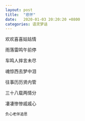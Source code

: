 ```yaml
---
layout: post
title:  "悲怀"
date:   2020-01-03 20:20:20 +0800
categories: 语灵梦话
---
```


欢欢喜喜姑姑情

雨落雷鸣午前停

车鸣人摔言未尽

魂惊西去梦中泪

往事历历贤内管

三十八载两情分

凄凄惨惨戚戚心

<small>负心老伴追思</small>
